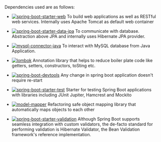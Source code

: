 Dependencies used are as follows:
- <a href="https://mvnrepository.com/artifact/org.springframework.boot/spring-boot-starter-web"><img alt="spring-boot-starter-web" src="https://img.shields.io/badge/dependency-SpringBootStarterWeb-blue"/></a>
To build web applications as well as RESTful web services. Internally uses Apache Tomcat as default web container

- <a href="https://mvnrepository.com/artifact/org.springframework.boot/spring-boot-starter-data-jpa"><img alt="spring-boot-starter-data-jpa" src="https://img.shields.io/badge/dependency-SpringBootStarterDataJPA-blue"/></a>
To communicate with database. Abstraction above JPA and internally uses Hibernate JPA provider.

- <a href="https://mvnrepository.com/artifact/mysql/mysql-connector-java"><img alt="mysql-connector-java" src="https://img.shields.io/badge/dependency-MySQLConnectorJava-blue"/></a>
 To interact with MySQL database from Java Application.

- <a href="https://mvnrepository.com/artifact/org.projectlombok/lombok"><img alt="lombok" src="https://img.shields.io/badge/dependency-Lombok-blue"/></a>
Annotation library that helps to reduce boiler plate code like getters, setters, constructors, toSting etc.

- <a href="https://mvnrepository.com/artifact/org.springframework.boot/spring-boot-devtools"><img alt="spring-boot-devtools" src="https://img.shields.io/badge/dependency-SpringBootDevTools-blue"/></a>
Any change in spring boot application doesn't require re-start

- <a href="https://mvnrepository.com/artifact/org.springframework.boot/spring-boot-starter-test"><img alt="spring-boot-starter-test" src="https://img.shields.io/badge/dependency-SpringBootStarterTest-blue"/></a>
Starter for testing Spring Boot applications with libraries including JUnit Jupiter, Hamcrest and Mockito

- <a href="https://mvnrepository.com/artifact/org.modelmapper/modelmapper/3.0.0"><img alt="model-mapper" src="https://img.shields.io/badge/dependency-ModelMapper-blue"/></a>
Refactoring safe object mapping library that automatically maps objects to each other

- <a href="https://mvnrepository.com/artifact/org.springframework.boot/spring-boot-starter-validation"><img alt="spring-boot-starter-validation" src="https://img.shields.io/badge/dependency-SpringBootStarterValidation-blue"/></a>
Although Spring Boot supports seamless integration with custom validators, the de-facto standard for performing validation is Hibernate Validator, the Bean Validation framework's reference implementation.
